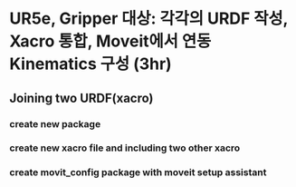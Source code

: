 # UR5e, Gripper 대상: 각각의 URDF 작성, Xacro 통합, Moveit에서 연동 Kinematics 구성 (3hr)

## Joining two URDF(xacro)
### create new package
### create new xacro file and including two other xacro
### create movit_config package with moveit setup assistant
###
<!--stackedit_data:
eyJoaXN0b3J5IjpbMTA2NDcyODk1Miw5ODkzMTk4NiwtMjAyMz
M1NDg3OSwtMjA4ODc0NjYxMiw3MzA5OTgxMTZdfQ==
-->